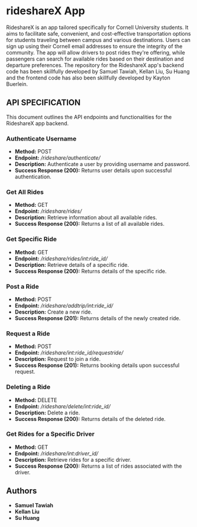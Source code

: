 # rideshareX App
RideshareX is an app tailored specifically for Cornell University students. It aims to facilitate safe, convenient, and cost-effective transportation options for students traveling between campus and various destinations. Users can sign up using their Cornell email addresses to ensure the integrity of the community. The app will allow drivers to post rides they're offering, while passengers can search for available rides based on their destination and departure preferences. The repository for the RideshareX app's backend code has been skillfully developed by Samuel Tawiah, Kellan Liu, Su Huang and the frontend code has also been skillfully developed by Kayton Buerlein.

## API SPECIFICATION ##
This document outlines the API endpoints and functionalities for the RideshareX app backend.
### Authenticate Username ###
- **Method:** POST
- **Endpoint:** */rideshare/authenticate/*
- **Description:** Authenticate a user by providing username and password.
- **Success Response (200):** Returns user details upon successful authentication.

### Get All Rides ###
- **Method:** GET
- **Endpoint:** */rideshare/rides/*
- **Description:** Retrieve information about all available rides.
- **Success Response (200):** Returns a list of all available rides.

### Get Specific Ride ###
- **Method:** GET
- **Endpoint:** */rideshare/rides/int:ride_id/*
- **Description:** Retrieve details of a specific ride.
- **Success Response (200):** Returns details of the specific ride.

### Post a Ride ###
- **Method:** POST
- **Endpoint:** */rideshare/addtrip/int:ride_id/*
- **Description:**  Create a new ride.
- **Success Response (201):** Returns details of the newly created ride.

### Request a Ride ###
- **Method:** POST
- **Endpoint:** */rideshare/int:ride_id/requestride/*
- **Description:**  Request to join a ride.
- **Success Response (201):** Returns booking details upon successful request.

### Deleting a Ride ###
- **Method:** DELETE
- **Endpoint:** */rideshare/delete/int:ride_id/*
- **Description:** Delete a ride.
- **Success Response (200):** Returns details of the deleted ride.

### Get Rides for a Specific Driver ###
- **Method:** GET
- **Endpoint:** */rideshare/int:driver_id/*
- **Description:** Retrieve rides for a specific driver.
- **Success Response (200):** Returns a list of rides associated with the driver.



## Authors ##
- **Samuel Tawiah**
- **Kellan Liu**
- **Su Huang**

